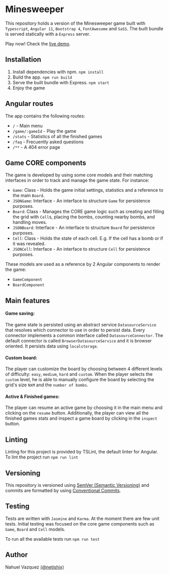 # Minesweeper

This repository holds a version of the Minesweeper game built with ```Typescript```, ```Angular 11```, ```Bootstrap 4```, ```FontAwesome``` and ```SaSS```. The built bundle is served statically with a ```Express``` server.

Play now! Check the [live demo](https://netishix-minesweeper.herokuapp.com/).

## Installation

1. Install dependencies with npm. ```npm install```
2. Build the app. ```npm run build```
4. Serve the built bundle with Express. ```npm start```
5. Enjoy the game

## Angular routes

The app contains the following routes:
* ```/``` - Main menu
* ```/game/:gameId``` - Play the game
* ```/stats``` - Statistics of all the finished games
* ```/faq``` - Frecuently asked questions
* ```/**``` - A 404 error page

## Game CORE components

The game is developed by using some core models and their matching interfaces in order to track and manage the game state. For instance:
                               
* ```Game```: Class - Holds the game initial settings, statistics and a reference to the main ```Board```.
* ```JSONGame```: Interface - An interface to structure ```Game``` for persistence purposes.
* ```Board```: Class - Manages the CORE game logic such as creating and filling the grid with ```Cell```s, placing the bombs, counting nearby bombs, and handling moves.
* ```JSONBoard```: Interface - An interface to structure ```Board``` for persistence purposes.
* ```Cell```: Class - Holds the state of each cell. E.g. If the cell has a bomb or if it was revealed.
* ```JSONCell```: Interface - An interface to structure ```Cell``` for persistence purposes.

These models are used as a reference by 2 Angular components to render the game:

* ```GameComponent```
* ```BoardComponent ```

## Main features

#### Game saving:
The game state is persisted using an abstract service ```DatasourceService``` that resolves which connector to use in order to persist data.
Every connector implements a common interface called ```DatasourceConnector```. 
The default connector is called ```BrowserDatasourceService``` and it is browser oriented. It persists data using ```localstorage```.

#### Custom board:
The player can customize the board by choosing between 4 different levels of difficulty: ```easy```, ```medium```, ```hard``` and ```custom```. When the player selects the ```custom``` level, he is able to 
manually configure the board by selecting the grid's size ```N```x```M``` and the ```number of bombs```.
#### Active & Finished games:
The player can resume an active game by choosing it in the main menu and clicking on the ```resume``` button. Additionally, the player can view all the finished games stats and inspect a game board 
by clicking in the ```inspect``` button.

## Linting

Linting for this project is provided by TSLint, the default linter for Angular. To lint the project run ```npm run lint```

## Versioning

This repository is versioned using [SemVer (Semantic Versioning)](https://semver.org/) and commits are formatted by using [Conventional Commits](https://www.conventionalcommits.org/en/v1.0.0/).

## Testing

Tests are written with ```Jasmine``` and ```Karma```. At the moment there are few unit tests. Initial testing was focused on the core game components such as ```Game```, ```Board``` and ```Cell``` models.

To run all the available tests run ```npm run test```

## Author

Nahuel Vazquez [(@netishix)](https://www.github.com/netishix)
